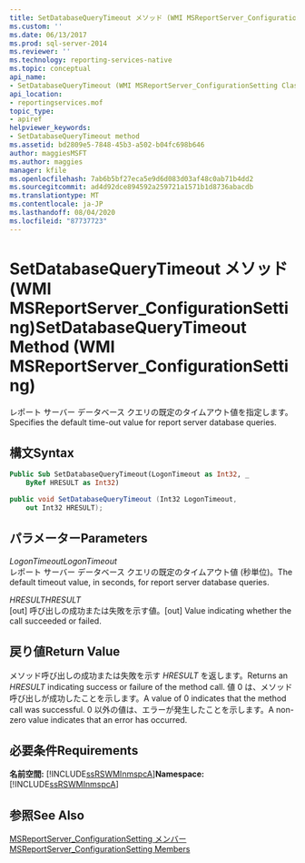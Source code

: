 ```yaml
---
title: SetDatabaseQueryTimeout メソッド (WMI MSReportServer_ConfigurationSetting) | Microsoft Docs
ms.custom: ''
ms.date: 06/13/2017
ms.prod: sql-server-2014
ms.reviewer: ''
ms.technology: reporting-services-native
ms.topic: conceptual
api_name:
- SetDatabaseQueryTimeout (WMI MSReportServer_ConfigurationSetting Class)
api_location:
- reportingservices.mof
topic_type:
- apiref
helpviewer_keywords:
- SetDatabaseQueryTimeout method
ms.assetid: bd2809e5-7848-45b3-a502-b04fc698b646
author: maggiesMSFT
ms.author: maggies
manager: kfile
ms.openlocfilehash: 7ab6b5bf27eca5e9d6d083d03af48c0ab71b4dd2
ms.sourcegitcommit: ad4d92dce894592a259721a1571b1d8736abacdb
ms.translationtype: MT
ms.contentlocale: ja-JP
ms.lasthandoff: 08/04/2020
ms.locfileid: "87737723"
---
```

# <a name="setdatabasequerytimeout-method-wmi-msreportserver_configurationsetting"></a><span data-ttu-id="6a4c4-102">SetDatabaseQueryTimeout メソッド (WMI MSReportServer_ConfigurationSetting)</span><span class="sxs-lookup"><span data-stu-id="6a4c4-102">SetDatabaseQueryTimeout Method (WMI MSReportServer_ConfigurationSetting)</span></span>
  <span data-ttu-id="6a4c4-103">レポート サーバー データベース クエリの既定のタイムアウト値を指定します。</span><span class="sxs-lookup"><span data-stu-id="6a4c4-103">Specifies the default time-out value for report server database queries.</span></span>  
  
## <a name="syntax"></a><span data-ttu-id="6a4c4-104">構文</span><span class="sxs-lookup"><span data-stu-id="6a4c4-104">Syntax</span></span>  
  
```vb  
Public Sub SetDatabaseQueryTimeout(LogonTimeout as Int32, _  
    ByRef HRESULT as Int32)  
```  
  
```csharp  
public void SetDatabaseQueryTimeout (Int32 LogonTimeout,   
    out Int32 HRESULT);  
```  
  
## <a name="parameters"></a><span data-ttu-id="6a4c4-105">パラメーター</span><span class="sxs-lookup"><span data-stu-id="6a4c4-105">Parameters</span></span>  
 <span data-ttu-id="6a4c4-106">*LogonTimeout*</span><span class="sxs-lookup"><span data-stu-id="6a4c4-106">*LogonTimeout*</span></span>  
 <span data-ttu-id="6a4c4-107">レポート サーバー データベース クエリの既定のタイムアウト値 (秒単位)。</span><span class="sxs-lookup"><span data-stu-id="6a4c4-107">The default timeout value, in seconds, for report server database queries.</span></span>  
  
 <span data-ttu-id="6a4c4-108">*HRESULT*</span><span class="sxs-lookup"><span data-stu-id="6a4c4-108">*HRESULT*</span></span>  
 <span data-ttu-id="6a4c4-109">[out] 呼び出しの成功または失敗を示す値。</span><span class="sxs-lookup"><span data-stu-id="6a4c4-109">[out] Value indicating whether the call succeeded or failed.</span></span>  
  
## <a name="return-value"></a><span data-ttu-id="6a4c4-110">戻り値</span><span class="sxs-lookup"><span data-stu-id="6a4c4-110">Return Value</span></span>  
 <span data-ttu-id="6a4c4-111">メソッド呼び出しの成功または失敗を示す *HRESULT* を返します。</span><span class="sxs-lookup"><span data-stu-id="6a4c4-111">Returns an *HRESULT* indicating success or failure of the method call.</span></span> <span data-ttu-id="6a4c4-112">値 0 は、メソッド呼び出しが成功したことを示します。</span><span class="sxs-lookup"><span data-stu-id="6a4c4-112">A value of 0 indicates that the method call was successful.</span></span> <span data-ttu-id="6a4c4-113">0 以外の値は、エラーが発生したことを示します。</span><span class="sxs-lookup"><span data-stu-id="6a4c4-113">A non-zero value indicates that an error has occurred.</span></span>  
  
## <a name="requirements"></a><span data-ttu-id="6a4c4-114">必要条件</span><span class="sxs-lookup"><span data-stu-id="6a4c4-114">Requirements</span></span>  
 <span data-ttu-id="6a4c4-115">**名前空間:** [!INCLUDE[ssRSWMInmspcA](../../includes/ssrswminmspca-md.md)]</span><span class="sxs-lookup"><span data-stu-id="6a4c4-115">**Namespace:** [!INCLUDE[ssRSWMInmspcA](../../includes/ssrswminmspca-md.md)]</span></span>  
  
## <a name="see-also"></a><span data-ttu-id="6a4c4-116">参照</span><span class="sxs-lookup"><span data-stu-id="6a4c4-116">See Also</span></span>  
 [<span data-ttu-id="6a4c4-117">MSReportServer_ConfigurationSetting メンバー</span><span class="sxs-lookup"><span data-stu-id="6a4c4-117">MSReportServer_ConfigurationSetting Members</span></span>](msreportserver-configurationsetting-members.md)  
  
  
